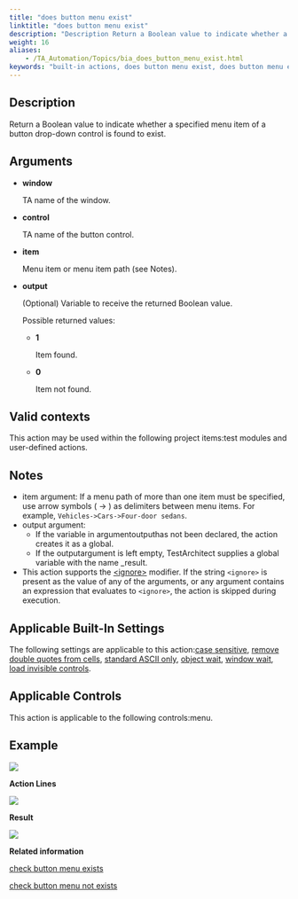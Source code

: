 ```yaml
--- 
title: "does button menu exist"
linktitle: "does button menu exist"
description: "Description Return a Boolean value to indicate whether a specified menu item of a button drop-down control is found to exist. Arguments window TA name of the window. control TA name of the button ..."
weight: 16
aliases: 
    - /TA_Automation/Topics/bia_does_button_menu_exist.html
keywords: "built-in actions, does button menu exist, does button menu exist (action), does button menu exist, check for existence of specified menu item of drop-down button, check if specified menu item of drop-down button exists, verify whether specified menu item of drop-down button is found, verify existence of specified menu item of drop-down button"
---
```


## Description

Return a Boolean value to indicate whether a specified menu item of a button drop-down control is found to exist.

## Arguments

-   **window**

    TA name of the window.

-   **control**

    TA name of the button control.

-   **item**

    Menu item or menu item path \(see Notes\).

-   **output**

    \(Optional\) Variable to receive the returned Boolean value.

    Possible returned values:

    -   **1**

        Item found.

    -   **0**

        Item not found.


## Valid contexts

This action may be used within the following project items:test modules and user-defined actions.

## Notes

-   item argument: If a menu path of more than one item must be specified, use arrow symbols \( -\> \) as delimiters between menu items. For example, `Vehicles->Cars->Four-door sedans`.
-   output argument:
    -   If the variable in argumentoutputhas not been declared, the action creates it as a global.
    -   If the outputargument is left empty, TestArchitect supplies a global variable with the name \_result.
-   This action supports the [<ignore\>](/automation-guide/action-based-testing-language/the-test-language/ignoring-actions) modifier. If the string `<ignore>` is present as the value of any of the arguments, or any argument contains an expression that evaluates to `<ignore>`, the action is skipped during execution.

## Applicable Built-In Settings

The following settings are applicable to this action:[case sensitive](/automation-guide/action-based-testing-language/built-in-settings/value-settings/case-sensitive), [remove double quotes from cells](/automation-guide/action-based-testing-language/built-in-settings/value-settings/remove-double-quotes-from-cells), [standard ASCII only](/automation-guide/action-based-testing-language/built-in-settings/value-settings/standard-ascii-only), [object wait](/automation-guide/action-based-testing-language/built-in-settings/timing-settings/object-wait), [window wait](/automation-guide/action-based-testing-language/built-in-settings/timing-settings/window-wait), [load invisible controls](/automation-guide/action-based-testing-language/built-in-settings/other-settings/load-invisible-controls).

## Applicable Controls

This action is applicable to the following controls:menu.

## Example

![](/images/TA_Automation/Images/bia_does_button_menu_exist_aut.png)

**Action Lines**

![](/images/TA_Automation/Images/bia_does_button_menu_exist_pgm.png)

**Result**

![](/images/TA_Automation/Images/bia_does_button_menu_exist_res.png)

**Related information**  


[check button menu exists](/automation-guide/action-based-testing-language/built-in-actions/user-interface-actions/toolbar-menu-scrollbar/check-button-menu-exists)

[check button menu not exists](/automation-guide/action-based-testing-language/built-in-actions/user-interface-actions/toolbar-menu-scrollbar/check-button-menu-not-exists)

